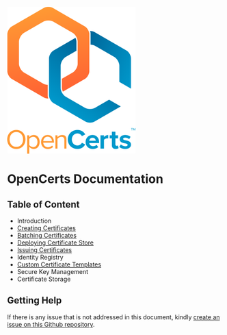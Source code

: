 ![OpenCerts Logo](./assets/logo.png)

# OpenCerts Documentation

## Table of Content

- Introduction
- [Creating Certificates](./creating_certificates.md)
- [Batching Certificates](./batching_certificates.md)
- [Deploying Certificate Store](./deploying_store.md)
- [Issuing Certificates](./issuing_certificates.md)
- Identity Registry
- [Custom Certificate Templates](./custom_template.md)
- Secure Key Management
- Certificate Storage

## Getting Help

If there is any issue that is not addressed in this document, kindly [create an issue on this Github repository](https://github.com/GovTechSG/opencerts-documentation/issues).